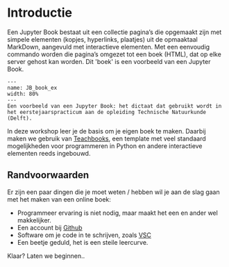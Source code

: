 # Introductie 
Een Jupyter Book bestaat uit een collectie pagina’s die opgemaakt zijn met simpele elementen (kopjes, hyperlinks, plaatjes) uit de opmaaktaal MarkDown, aangevuld met interactieve elementen. Met een eenvoudig commando worden die pagina’s omgezet tot een boek (HTML), dat op elke server gehost kan worden. Dit 'boek' is een voorbeeld van een Jupyter Book. 

```{figure} ../figures/JB_book_example.PNG
---
name: JB_book_ex
width: 80%
---
Een voorbeeld van een Jupyter Book: het dictaat dat gebruikt wordt in het eerstejaarspracticum aan de opleiding Technische Natuurkunde (Delft).
```

In deze workshop leer je de basis om je eigen boek te maken. Daarbij maken we gebruik van [Teachbooks](https://www.teachbooks.tudelft.nl), een template met veel standaard mogelijkheden voor programmeren in Python en andere interactieve elementen reeds ingebouwd.

## Randvoorwaarden
Er zijn een paar dingen die je moet weten / hebben wil je aan de slag gaan met het maken van een online boek:
* Programmeer ervaring is niet nodig, maar maakt het een en ander wel makkelijker. 
* Een account bij [Github](../Software/Github.md)
* Software om je code in te schrijven, zoals [VSC](../Software/VSC.md)
* Een beetje geduld, het is een steile leercurve.

Klaar? Laten we beginnen..
